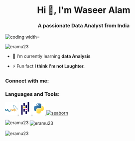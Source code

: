 <h1 align="center">Hi 👋, I'm Waseer Alam</h1>
<h3 align="center">A passionate Data Analyst from India</h3>
<img align="Center" alt="coding width="100" src="https://media1.giphy.com/media/v1.Y2lkPTc5MGI3NjExdXJiNXNlcnpkd3psejh0aWk5ZXhmZXJmZnlncjc3eHRjb2FodWNiNyZlcD12MV9pbnRlcm5hbF9naWZfYnlfaWQmY3Q9Zw/dWesBcTLavkZuG35MI/giphy.gif">


<p align="left"> <img src="https://komarev.com/ghpvc/?username=eramu23&label=Profile%20views&color=0e75b6&style=flat" alt="eramu23" /> </p>

- 🌱 I’m currently learning **data Analysis**

- ⚡ Fun fact **I think I'm not Laughter.**

<h3 align="left">Connect with me:</h3>
<p align="left">
</p>

<h3 align="left">Languages and Tools:</h3>
<p align="left"> <a href="https://www.mysql.com/" target="_blank" rel="noreferrer"> <img src="https://raw.githubusercontent.com/devicons/devicon/master/icons/mysql/mysql-original-wordmark.svg" alt="mysql" width="40" height="40"/> </a> <a href="https://pandas.pydata.org/" target="_blank" rel="noreferrer"> <img src="https://raw.githubusercontent.com/devicons/devicon/2ae2a900d2f041da66e950e4d48052658d850630/icons/pandas/pandas-original.svg" alt="pandas" width="40" height="40"/> </a> <a href="https://www.python.org" target="_blank" rel="noreferrer"> <img src="https://raw.githubusercontent.com/devicons/devicon/master/icons/python/python-original.svg" alt="python" width="40" height="40"/> </a> <a href="https://seaborn.pydata.org/" target="_blank" rel="noreferrer"> <img src="https://seaborn.pydata.org/_images/logo-mark-lightbg.svg" alt="seaborn" width="40" height="40"/> </a> </p>

<p><img align="left" src="https://github-readme-stats.vercel.app/api/top-langs?username=eramu23&show_icons=true&locale=en&layout=compact" alt="eramu23" /></p>

<p>&nbsp;<img align="center" src="https://github-readme-stats.vercel.app/api?username=eramu23&show_icons=true&locale=en" alt="eramu23" /></p>

<p><img align="center" src="https://github-readme-streak-stats.herokuapp.com/?user=eramu23&" alt="eramu23" /></p>
